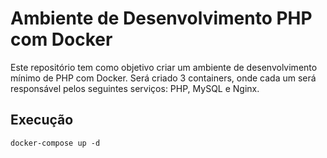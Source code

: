 # Ambiente de Desenvolvimento PHP com Docker

Este repositório tem como objetivo criar um ambiente de desenvolvimento mínimo de PHP com Docker. Será criado 3 containers, onde cada um será responsável pelos seguintes serviços: PHP, MySQL e Nginx.

## Execução

```
docker-compose up -d
```